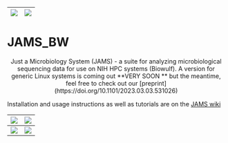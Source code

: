 | ![](https://github.com/johnmcculloch/JAMS_BW/wiki/wikimedia/JAMSlogo.png) | ![](https://github.com/johnmcculloch/JAMS_BW/wiki/wikimedia/JAMSwords.png) |
| ---- | ---- |

# JAMS_BW
<p align="center">
Just a Microbiology System (JAMS) - a suite for analyzing microbiological sequencing data for use on NIH HPC systems (Biowulf).
  A version for generic Linux systems is coming out **VERY SOON ** but the meantime, feel free to check out our [preprint](https://doi.org/10.1101/2023.03.03.531026)
  
Installation and usage instructions as well as tutorials are on the [JAMS wiki](https://github.com/johnmcculloch/JAMS_BW/wiki)

| ![](https://github.com/johnmcculloch/JAMS_BW/wiki/wikimedia/Heatmap_LKT.png) | ![](https://github.com/johnmcculloch/JAMS_BW/wiki/wikimedia/Heatmap_Interpro.png) |
| ---- | ---- |
| ![](https://github.com/johnmcculloch/JAMS_BW/wiki/wikimedia/PCA_example.png) | ![](https://github.com/johnmcculloch/JAMS_BW/wiki/wikimedia/Feat_Relabund_example.png) |

</p>
